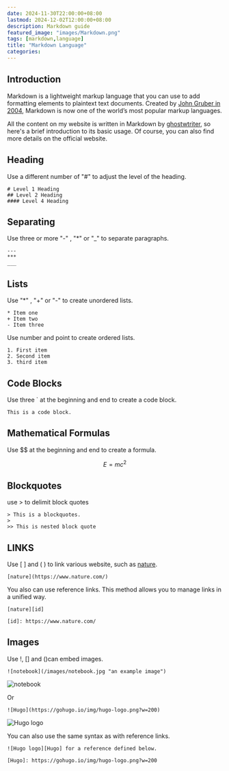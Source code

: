```yaml
---
date: 2024-11-30T22:00:00+08:00
lastmod: 2024-12-02T12:00:00+08:00
description: Markdown guide
featured_image: "images/Markdown.png"
tags: [markdown,language]
title: "Markdown Language"
categories:
---
```


## **Introduction**

Markdown is a lightweight markup language that you can use to add formatting elements to plaintext text documents. Created by [John Gruber in 2004][markdown], Markdown is now one of the world’s most popular markup languages.

All the content on my website is written in Markdown by [ghostwtriter][ghost], so here's a brief introduction to its basic usage. Of course, you can also find more details on the official website.

## **Heading**

Use a different number of "#" to adjust the level of the heading.
```
# Level 1 Heading
## Level 2 Heading
#### Level 4 Heading  
```
 
## **Separating**

Use three or more "-" , "*" or "_" to separate paragraphs.
```
---
***
___

```

## **Lists**

Use "*" , "+" or "-" to create unordered lists.
```
* Item one
+ Item two
- Item three
```
Use number and point to create ordered lists.
```
1. First item
2. Second item
3. third item
```

## **Code Blocks**

Use three ` at the beginning and end to create a code block.
```
This is a code block.
```

## **Mathematical Formulas**
Use $$ at the beginning and end to create a formula.

$$
E = mc^2
$$


## **Blockquotes**

use > to delimit block quotes
```
> This is a blockquotes.
>
>> This is nested block quote
```

## **LINKS**
Use [ ] and ( ) to link various website, such as [nature](https://www.nature.com/).
```
[nature](https://www.nature.com/)
```
You also can use reference links. This method allows you to manage links in a unified way.
```
[nature][id]

[id]: https://www.nature.com/
```
## **Images**
Use !, [] and ()can embed images.
```
![notebook](/images/notebook.jpg "an example image")
```
![notebook](/Geoscience-Lijh/images/notebook.jpg "an example image")

Or
```
![Hugo](https://gohugo.io/img/hugo-logo.png?w=200)
```

![Hugo logo](https://gohugo.io/img/hugo-logo.png?w=200)

You can also use the same syntax as with reference links.
```
![Hugo logo][Hugo] for a reference defined below.

[Hugo]: https://gohugo.io/img/hugo-logo.png?w=200
```





[markdown]: https://daringfireball.net/projects/markdown/
[ghost]: https://kde.github.io/ghostwriter/documentation.html
[nat]: https://www.nature.com/
